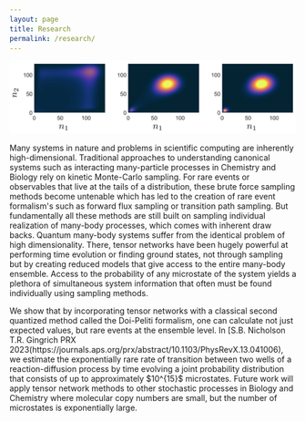 ```yaml
---
layout: page
title: Research
permalink: /research/
---
```


<div class="figure-container-horizontal-full">
    <div class="figure">
         <img src="../images/output.png">
  </div>
</div>
<p>
Many systems in nature and problems in scientific computing are inherently high-dimensional. Traditional approaches to understanding canonical systems such as interacting many-particle processes in Chemistry and Biology rely on kinetic Monte-Carlo sampling. For rare events or observables that live at the tails of a distribution, these brute force sampling methods become untenable which has led to the creation of rare event formalism's such as forward flux sampling or transition path sampling. But fundamentally all these methods are still built on sampling individual realization of many-body processes, which comes with inherent draw backs. Quantum many-body systems suffer from the identical problem of high dimensionality. There, tensor networks have been hugely powerful at performing time evolution or finding ground states, not through sampling but by creating reduced models that give access to the entire many-body ensemble. Access to the probability of any microstate of the system yields a plethora of simultaneous system information that often must be found individually using sampling methods.
</p>
<p>
We show that by incorporating tensor networks with a classical second quantized method called the Doi-Peliti formalism, one can calculate not just expected values, but rare events at the ensemble level. In [S.B. Nicholson T.R. Gingrich PRX 2023(https://journals.aps.org/prx/abstract/10.1103/PhysRevX.13.041006), we estimate the exponentially rare rate of transition between two wells of a reaction-diffusion process by time evolving a joint probability distribution that consists of up to approximately $10^{15}$ microstates. Future work will apply tensor network methods to other stochastic processes in Biology and Chemistry where molecular copy numbers are small, but the number of microstates is exponentially large.
</p>
